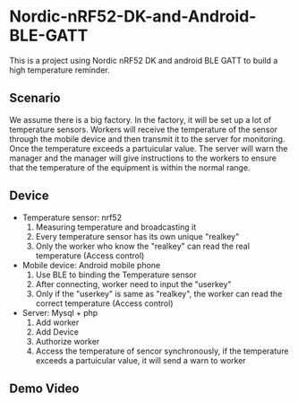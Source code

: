 # Nordic-nRF52-DK-and-Android-BLE-GATT
This is a project using Nordic nRF52 DK and android BLE GATT to build a high temperature reminder.

## Scenario
We assume there is a big factory. In the factory, it will be set up a lot of temperature sensors. Workers will receive the temperature of the sensor through the mobile device and then transmit it to the server for monitoring. Once the temperature exceeds a partuicular value. The server will warn the manager and the manager will give instructions to the workers to ensure that the temperature of the equipment is within the normal range.

## Device
+ Temperature sensor: nrf52
   1. Measuring temperature and broadcasting it
   2. Every temperature sensor has its own unique "realkey"
   3. Only the worker who know the "realkey" can read the real temperature (Access control)
+ Mobile device: Android mobile phone
   1. Use BLE to binding the Temperature sensor
   2. After connecting, worker need to input the "userkey"
   3. Only if the "userkey" is same as "realkey", the worker can read the correct temperature (Access control)
+ Server: Mysql + php
   1. Add worker
   2. Add Device
   3. Authorize worker
   4. Access the temperature of sencor synchronously, if the temperature exceeds a partuicular value, it will send a warn to worker
## Demo Video
